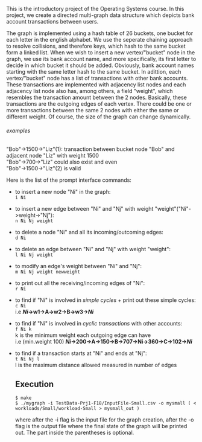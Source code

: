
This is the introductory project of the Operating Systems course. In this project, we create a directed multi-graph data 
structure which depicts bank account transactions between users.

The graph is implemented using a hash table of 26 buckets, one bucket for each letter in the english alphabet. We use the 
seperate chaining approach to resolve collisions, and therefore keys, which hash to the same bucket form a linked list. When 
we wish to insert a new vertex/"bucket" node in the graph, we use its bank account name, and more specifically, its first
letter to decide in which bucket it should be added. Obviously, bank account names starting with the same letter hash to the 
same bucket. In adittion, each vertex/"bucket" node has a list of transactions with other bank accounts. These transactions 
are implemented with adjacency list nodes and each adjacency list node also has, among others, a field "weight", which 
resembles the transaction amount between the 2 nodes. Basically, these transactions are the outgoing edges of each vertex. 
There could be one or more transactions between the same 2 nodes with either the same or different weight. Of course, the
size of the graph can change dynamically.  

###### examples
"Bob"->1500->"Liz"(1): transaction between bucket node "Bob" and adjacent node "Liz" with weight 1500  
"Bob"->700->"Liz" could also exist and even  
"Bob"->1500->"Liz"(2) is valid  

Here is the list of the prompt interface commands:

- to insert a new node "Ni" in the graph:  
  `i Ni`

- to insert a new edge between "Ni" and "Nj" with weight "weight"("Ni"->weight->"Nj"):  
  `n Ni Nj weight`

- to delete a node "Ni" and all its incoming/outcoming edges:  
  `d Ni`

- to delete an edge between "Ni" and "Nj" with weight "weight":  
  `l Ni Nj weight`

- to modify an edge's weight between "Ni" and "Nj":  
  `m Ni Nj weight newweight`

- to print out all the receiving/incoming edges of "Ni":  
  `r Ni`

- to find if "Ni" is involved in *simple cycles* + print out these simple cycles:  
  `c Ni`  
   i.e   **_Ni_->w1->A->w2->B->w3->_Ni_**

- to find if "Ni" is involved in *cyclic transactions* with other accounts:  
  `f Ni k`  
  k is the minimum weight each outgoing edge can have  
  i.e   (min.weight 100)  **_Ni_->200->A->150->B->707->Ni->360->C->102->_Ni_**
  
- to find if a transaction starts at "Ni" and ends at "Nj":  
  `t Ni Nj l`  
  l is the maximum distance allowed measured in number of edges
  
  ## Execution  
  ```
  $ make
  $ ./mygraph -i TestData-Prj1-F18/InputFile-Small.csv -o mysmall ( < workloads/Small/workload-Small > mysmall_out )  
  ```
  where after the -i flag is the input file for the graph creation, after the -o flag is the output file where the final 
  state of the graph will be printed out. The part inside the parentheses is optional. 
